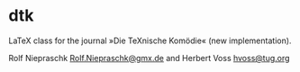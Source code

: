# dtk

LaTeX class for the journal »Die TeXnische Komödie« (new implementation).

Rolf Niepraschk <Rolf.Niepraschk@gmx.de> and Herbert Voss <hvoss@tug.org>
